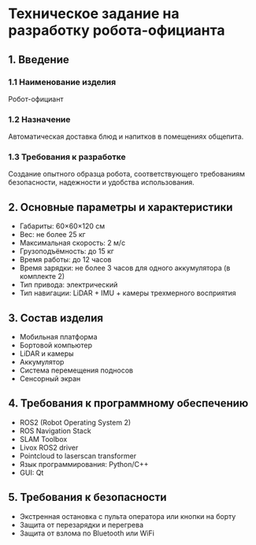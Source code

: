 # Техническое задание на разработку робота-официанта

## 1. Введение
### 1.1 Наименование изделия
Робот-официант

### 1.2 Назначение
Автоматическая доставка блюд и напитков в помещениях общепита.

### 1.3 Требования к разработке
Создание опытного образца робота, соответствующего требованиям безопасности, надежности и удобства использования.

## 2. Основные параметры и характеристики
- Габариты: 60×60×120 см
- Вес: не более 25 кг
- Максимальная скорость: 2 м/с
- Грузоподъёмность: до 15 кг
- Время работы: до 12 часов
- Время зарядки: не более 3 часов для одного аккумулятора (в комплекте 2)
- Тип привода: электрический
- Тип навигации: LiDAR + IMU + камеры трехмерного восприятия

## 3. Состав изделия
- Мобильная платформа
- Бортовой компьютер
- LiDAR и камеры
- Аккумулятор
- Система перемещения подносов
- Сенсорный экран

## 4. Требования к программному обеспечению
- ROS2 (Robot Operating System 2)
- ROS Navigation Stack
- SLAM Toolbox
- Livox ROS2 driver
- Pointcloud to laserscan transformer
- Язык программирования: Python/C++
- GUI: Qt

## 5. Требования к безопасности
- Экстренная остановка с пульта оператора или кнопки на борту
- Защита от перезарядки и перегрева
- Защита от взлома по Bluetooth или WiFi
